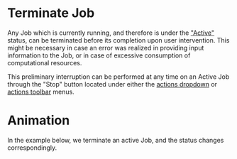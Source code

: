 # Terminate Job

Any Job which is currently running, and therefore is under the ["Active"](../status.md) status, can be terminated before its completion upon user intervention. This might be necessary in case an error was realized in providing input information to the Job, or in case of excessive consumption of computational resources.

This preliminary interruption can be performed at any time on an Active Job through the "Stop" button  <i class="zmdi zmdi-stop zmdi-hc-border"></i> located under either the [actions dropdown](/entities-general/ui/explorer.md#actions-dropdown) or [actions toolbar](/entities-general/ui/explorer.md#actions-toolbar) menus.

# Animation

In the example below, we terminate an active Job, and the status changes correspondingly.

<img data-gifffer="/images/terminate-job.gif">
